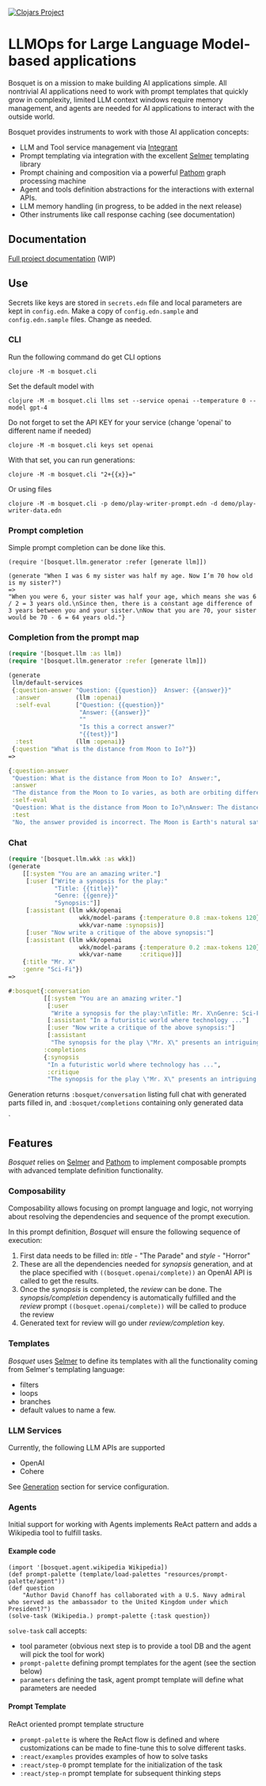 [![Clojars Project](https://img.shields.io/clojars/v/io.github.zmedelis/bosquet.svg)](https://clojars.org/io.github.zmedelis/bosquet)

# LLMOps for Large Language Model-based applications 

Bosquet is on a mission to make building AI applications simple. All nontrivial AI applications need to work with prompt templates that quickly grow in complexity, limited LLM context windows require memory management, and agents are needed for AI applications to interact with the outside world.

Bosquet provides instruments to work with those AI application concepts:
* LLM and Tool service management via [Integrant](https://github.com/weavejester/integrant)
* Prompt templating via integration with the excellent [Selmer](https://github.com/yogthos/Selmer) templating library
* Prompt chaining and composition via a powerful [Pathom](https://pathom3.wsscode.com/) graph processing machine
* Agent and tools definition abstractions for the interactions with external APIs.
* LLM memory handling (in progress, to be added in the next release)
* Other instruments like call response caching (see documentation)

## Documentation

[Full project documentation](https://zmedelis.github.io/bosquet/) (WIP)

## Use

Secrets like keys are stored in `secrets.edn` file and local parameters are kept in `config.edn`. Make a copy of `config.edn.sample` and `config.edn.sample` files. Change as needed.

### CLI

Run the following command do get CLI options
```
clojure -M -m bosquet.cli
```

Set the default model with
```
clojure -M -m bosquet.cli llms set --service openai --temperature 0 --model gpt-4
```

Do not forget to set the API KEY for your service (change 'openai' to different name if needed)
```
clojure -M -m bosquet.cli keys set openai
```

With that set, you can run generations:

```
clojure -M -m bosquet.cli "2+{{x}}="
```
Or using files
```
clojure -M -m bosquet.cli -p demo/play-writer-prompt.edn -d demo/play-writer-data.edn
```


### Prompt completion

Simple prompt completion can be done like this.

```colojure
(require '[bosquet.llm.generator :refer [generate llm]])

(generate "When I was 6 my sister was half my age. Now I’m 70 how old is my sister?")
=>
"When you were 6, your sister was half your age, which means she was 6 / 2 = 3 years old.\nSince then, there is a constant age difference of 3 years between you and your sister.\nNow that you are 70, your sister would be 70 - 6 = 64 years old."}
```


### Completion from the prompt map


```clojure
(require '[bosquet.llm :as llm])
(require '[bosquet.llm.generator :refer [generate llm]])

(generate
 llm/default-services
 {:question-answer "Question: {{question}}  Answer: {{answer}}"
  :answer          (llm :openai)
  :self-eval       ["Question: {{question}}"
                    "Answer: {{answer}}"
                    ""
                    "Is this a correct answer?"
                    "{{test}}"]
  :test            (llm :openai)}
 {:question "What is the distance from Moon to Io?"})
=>

{:question-answer
 "Question: What is the distance from Moon to Io?  Answer:",
 :answer
 "The distance from the Moon to Io varies, as both are orbiting different bodies. On average, the distance between the Moon and Io is approximately 760,000 kilometers (470,000 miles). However, this distance can change due to the elliptical nature of their orbits.",
 :self-eval
 "Question: What is the distance from Moon to Io?\nAnswer: The distance from the Moon to Io varies, as both are orbiting different bodies. On average, the distance between the Moon and Io is approximately 760,000 kilometers (470,000 miles). However, this distance can change due to the elliptical nature of their orbits.\n\nIs this a correct answer?",
 :test
 "No, the answer provided is incorrect. The Moon is Earth's natural satellite, while Io is one of Jupiter's moons. Therefore, the distance between the Moon and Io can vary significantly depending on their relative positions in their respective orbits around Earth and Jupiter."}

```

### Chat

``` clojure
(require '[bosquet.llm.wkk :as wkk])
(generate
    [[:system "You are an amazing writer."]
     [:user ["Write a synopsis for the play:"
             "Title: {{title}}"
             "Genre: {{genre}}"
             "Synopsis:"]]
     [:assistant (llm wkk/openai
                    wkk/model-params {:temperature 0.8 :max-tokens 120}
                    wkk/var-name :synopsis)]
     [:user "Now write a critique of the above synopsis:"]
     [:assistant (llm wkk/openai
                    wkk/model-params {:temperature 0.2 :max-tokens 120}
                    wkk/var-name     :critique)]]
    {:title "Mr. X"
    :genre "Sci-Fi"})
=>

#:bosquet{:conversation
          [[:system "You are an amazing writer."]
           [:user
            "Write a synopsis for the play:\nTitle: Mr. X\nGenre: Sci-Fi\nSynopsis:"]
           [:assistant "In a futuristic world where technology ..."]
           [:user "Now write a critique of the above synopsis:"]
           [:assistant
            "The synopsis for the play \"Mr. X\" presents an intriguing premise ..."]],
          :completions
          {:synopsis
           "In a futuristic world where technology has ...",
           :critique
           "The synopsis for the play \"Mr. X\" presents an intriguing premise set ..."}}
```

Generation returns `:bosquet/conversation` listing full chat with generated parts filled in, and `:bosquet/completions` containing only generated data

`

## Features

*Bosquet* relies on [Selmer](https://github.com/yogthos/Selmer) and [Pathom](https://pathom3.wsscode.com/) to implement composable prompts with 
advanced template definition functionality.

### Composability

Composability allows focusing on prompt language and logic, not worrying about resolving the dependencies and sequence of the prompt execution.

In this prompt definition, *Bosquet* will ensure the following sequence of execution:

1. First data needs to be filled in: *title* - "The Parade" and *style* - "Horror"
1. These are all the dependencies needed for *synopsis* generation, and at the place specified with `((bosquet.openai/complete))` an OpenAI API is called to get the results.
1. Once the *synopsis* is completed, the *review* can be done. The *synopsis/completion* dependency is automatically fulfilled and the *review* prompt `((bosquet.openai/complete))` will be called to produce the review 
1. Generated text for review will go under *review/completion* key.

### Templates

*Bosquet* uses [Selmer](https://github.com/yogthos/Selmer) to define its templates with all the functionality coming from Selmer's templating language:
* filters
* loops
* branches
* default values
to name a few.

### LLM Services

Currently, the following LLM APIs are supported
* OpenAI
* Cohere

See [Generation](#generation) section for service configuration.

### Agents

Initial support for working with Agents implements ReAct pattern and adds a Wikipedia tool to fulfill tasks.

#### Example code

```
(import '[bosquet.agent.wikipedia Wikipedia])
(def prompt-palette (template/load-palettes "resources/prompt-palette/agent"))
(def question
    "Author David Chanoff has collaborated with a U.S. Navy admiral who served as the ambassador to the United Kingdom under which President?")
(solve-task (Wikipedia.) prompt-palette {:task question})
```

`solve-task` call accepts:
- tool parameter (obvious next step is to provide a tool DB and the agent will pick the tool for work)
- `prompt-palette` defining prompt templates for the agent (see the section below)
- `parameters` defining the task, agent prompt template will define what parameters are needed

#### Prompt Template

ReAct oriented prompt template structure

* `prompt-palette` is where the ReAct flow is defined and where customizations can be made to fine-tune this to solve different tasks.
* `:react/examples` provides examples of how to solve tasks
* `:react/step-0` prompt template for the initialization of the task
* `:react/step-n` prompt template for subsequent thinking steps
